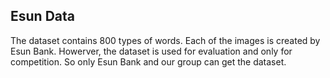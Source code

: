## Esun Data
The dataset contains 800 types of words. Each of the images is created by Esun Bank. Howerver, the dataset is used for evaluation and only for competition. So only Esun Bank and our group can get the dataset.
